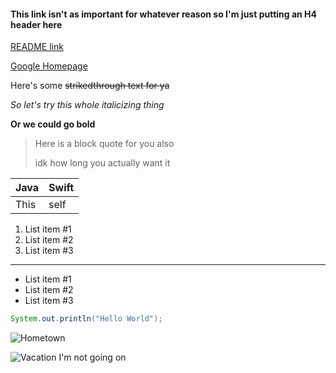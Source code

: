 #### This link isn't as important for whatever reason so I'm just putting an H4 header here
[README link](https://github.com/mercyellen/markdownPractice/blob/master/README.md)

[Google Homepage](https://www.google.com)

Here's some ~~strikedthrough text for ya~~

*So let's try this whole italicizing thing*

**Or we could go bold**

>Here is a block quote for you also
>
>idk how long you actually want it

Java | Swift
---- | -----
This | self

1. List item #1
2. List item #2
3. List item #3

---

- List item #1
- List item #2
- List item #3

``` Java
System.out.println("Hello World");
```

![Hometown](carthage.jpg)

![Vacation I'm not going on](https://media.coindesk.com/uploads/2017/11/aruba-caribbean--e1511749619496.jpg)

